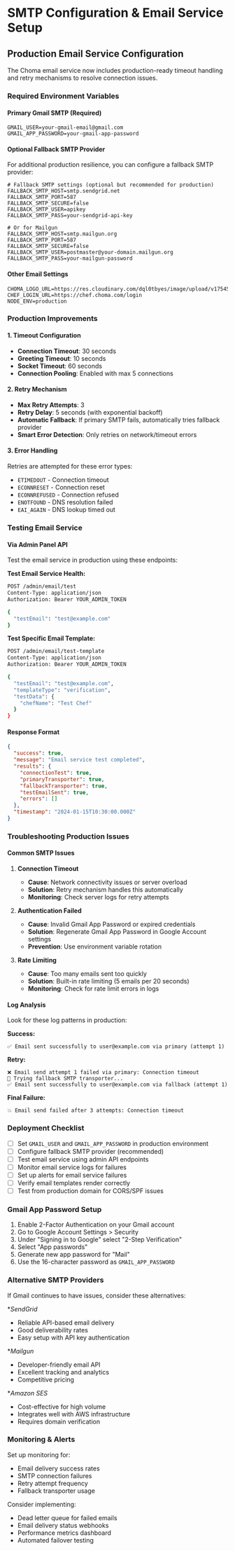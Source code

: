 # SMTP Configuration & Email Service Setup

## Production Email Service Configuration

The Choma email service now includes production-ready timeout handling and retry mechanisms to resolve connection issues.

### Required Environment Variables

#### Primary Gmail SMTP (Required)

```env
GMAIL_USER=your-gmail-email@gmail.com
GMAIL_APP_PASSWORD=your-gmail-app-password
```

#### Optional Fallback SMTP Provider

For additional production resilience, you can configure a fallback SMTP provider:

```env
# Fallback SMTP settings (optional but recommended for production)
FALLBACK_SMTP_HOST=smtp.sendgrid.net
FALLBACK_SMTP_PORT=587
FALLBACK_SMTP_SECURE=false
FALLBACK_SMTP_USER=apikey
FALLBACK_SMTP_PASS=your-sendgrid-api-key

# Or for Mailgun
FALLBACK_SMTP_HOST=smtp.mailgun.org
FALLBACK_SMTP_PORT=587
FALLBACK_SMTP_SECURE=false
FALLBACK_SMTP_USER=postmaster@your-domain.mailgun.org
FALLBACK_SMTP_PASS=your-mailgun-password
```

#### Other Email Settings

```env
CHOMA_LOGO_URL=https://res.cloudinary.com/dql0tbyes/image/upload/v1754582591/Chomalogo_bm0hdu.png
CHEF_LOGIN_URL=https://chef.choma.com/login
NODE_ENV=production
```

### Production Improvements

#### 1. Timeout Configuration

- **Connection Timeout**: 30 seconds
- **Greeting Timeout**: 10 seconds
- **Socket Timeout**: 60 seconds
- **Connection Pooling**: Enabled with max 5 connections

#### 2. Retry Mechanism

- **Max Retry Attempts**: 3
- **Retry Delay**: 5 seconds (with exponential backoff)
- **Automatic Fallback**: If primary SMTP fails, automatically tries fallback provider
- **Smart Error Detection**: Only retries on network/timeout errors

#### 3. Error Handling

Retries are attempted for these error types:

- `ETIMEDOUT` - Connection timeout
- `ECONNRESET` - Connection reset
- `ECONNREFUSED` - Connection refused
- `ENOTFOUND` - DNS resolution failed
- `EAI_AGAIN` - DNS lookup timed out

### Testing Email Service

#### Via Admin Panel API

Test the email service in production using these endpoints:

**Test Email Service Health:**

```bash
POST /admin/email/test
Content-Type: application/json
Authorization: Bearer YOUR_ADMIN_TOKEN

{
  "testEmail": "test@example.com"
}
```

**Test Specific Email Template:**

```bash
POST /admin/email/test-template
Content-Type: application/json
Authorization: Bearer YOUR_ADMIN_TOKEN

{
  "testEmail": "test@example.com",
  "templateType": "verification",
  "testData": {
    "chefName": "Test Chef"
  }
}
```

#### Response Format

```json
{
  "success": true,
  "message": "Email service test completed",
  "results": {
    "connectionTest": true,
    "primaryTransporter": true,
    "fallbackTransporter": true,
    "testEmailSent": true,
    "errors": []
  },
  "timestamp": "2024-01-15T10:30:00.000Z"
}
```

### Troubleshooting Production Issues

#### Common SMTP Issues

1. **Connection Timeout**

   - **Cause**: Network connectivity issues or server overload
   - **Solution**: Retry mechanism handles this automatically
   - **Monitoring**: Check server logs for retry attempts

2. **Authentication Failed**

   - **Cause**: Invalid Gmail App Password or expired credentials
   - **Solution**: Regenerate Gmail App Password in Google Account settings
   - **Prevention**: Use environment variable rotation

3. **Rate Limiting**
   - **Cause**: Too many emails sent too quickly
   - **Solution**: Built-in rate limiting (5 emails per 20 seconds)
   - **Monitoring**: Check for rate limit errors in logs

#### Log Analysis

Look for these log patterns in production:

**Success:**

```ins
✅ Email sent successfully to user@example.com via primary (attempt 1)
```

**Retry:**

```ins
❌ Email send attempt 1 failed via primary: Connection timeout
🔄 Trying fallback SMTP transporter...
✅ Email sent successfully to user@example.com via fallback (attempt 1)
```

**Final Failure:**

```ins
💥 Email send failed after 3 attempts: Connection timeout
```

### Deployment Checklist

- [ ] Set `GMAIL_USER` and `GMAIL_APP_PASSWORD` in production environment
- [ ] Configure fallback SMTP provider (recommended)
- [ ] Test email service using admin API endpoints
- [ ] Monitor email service logs for failures
- [ ] Set up alerts for email service failures
- [ ] Verify email templates render correctly
- [ ] Test from production domain for CORS/SPF issues

### Gmail App Password Setup

1. Enable 2-Factor Authentication on your Gmail account
2. Go to Google Account Settings > Security
3. Under "Signing in to Google" select "2-Step Verification"
4. Select "App passwords"
5. Generate new app password for "Mail"
6. Use the 16-character password as `GMAIL_APP_PASSWORD`

### Alternative SMTP Providers

If Gmail continues to have issues, consider these alternatives:

\*_SendGrid_

- Reliable API-based email delivery
- Good deliverability rates
- Easy setup with API key authentication

\*_Mailgun_

- Developer-friendly email API
- Excellent tracking and analytics
- Competitive pricing

\*_Amazon SES_

- Cost-effective for high volume
- Integrates well with AWS infrastructure
- Requires domain verification

### Monitoring & Alerts

Set up monitoring for:

- Email delivery success rates
- SMTP connection failures
- Retry attempt frequency
- Fallback transporter usage

Consider implementing:

- Dead letter queue for failed emails
- Email delivery status webhooks
- Performance metrics dashboard
- Automated failover testing
